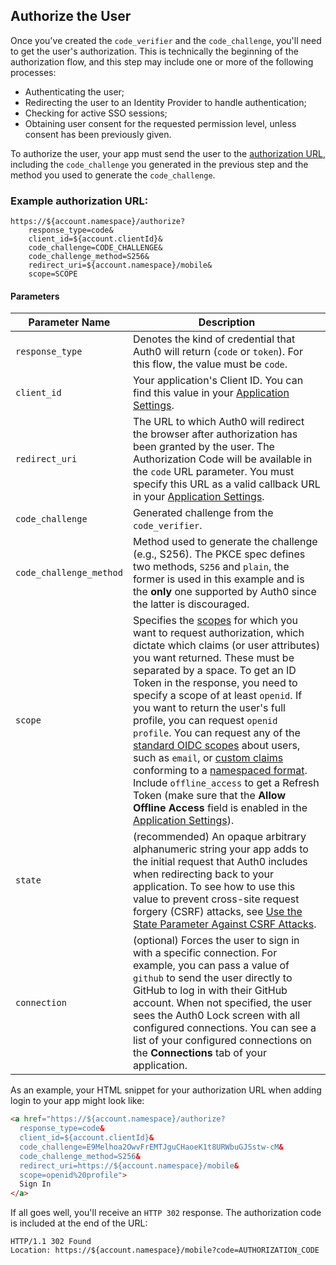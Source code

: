 ## Authorize the User

Once you've created the `code_verifier` and the `code_challenge`, you'll need to get the user's authorization. This is technically the beginning of the authorization flow, and this step may include one or more of the following processes:

* Authenticating the user;
* Redirecting the user to an Identity Provider to handle authentication;
* Checking for active SSO sessions;
* Obtaining user consent for the requested permission level, unless consent has been previously given.

To authorize the user, your app must send the user to the [authorization URL](/api/authentication#authorization-code-grant-pkce-), including the `code_challenge` you generated in the previous step and the method you used to generate the `code_challenge`.


### Example authorization URL:

```text
https://${account.namespace}/authorize?
    response_type=code&
    client_id=${account.clientId}&
    code_challenge=CODE_CHALLENGE&
    code_challenge_method=S256&
    redirect_uri=${account.namespace}/mobile&
    scope=SCOPE
```

#### Parameters

| Parameter Name  | Description |
|-----------------|-------------|
| `response_type` | Denotes the kind of credential that Auth0 will return (`code` or `token`). For this flow, the value must be `code`. |
| `client_id`     |Your application's Client ID. You can find this value in your [Application Settings](${manage_url}/#/Applications/${account.clientId}/settings). |
| `redirect_uri`  | The URL to which Auth0 will redirect the browser after authorization has been granted by the user. The Authorization Code will be available in the `code` URL parameter. You must specify this URL as a valid callback URL in your [Application Settings](${manage_url}/#/Applications/${account.clientId}/settings). |
| `code_challenge` | Generated challenge from the `code_verifier`. |
| `code_challenge_method` | Method used to generate the challenge (e.g., S256). The PKCE spec defines two methods, `S256` and `plain`, the former is used in this example and is the **only** one supported by Auth0 since the latter is discouraged. |
| `scope`         | Specifies the [scopes](/scopes) for which you want to request authorization, which dictate which claims (or user attributes) you want returned. These must be separated by a space. To get an ID Token in the response, you need to specify a scope of at least `openid`. If you want to return the user's full profile, you can request `openid profile`. You can request any of the [standard OIDC scopes](https://openid.net/specs/openid-connect-core-1_0.html#StandardClaims) about users, such as `email`, or [custom claims](/scopes/current/custom-claims) conforming to a [namespaced format](/api-auth/tutorials/adoption/scope-custom-claims). Include `offline_access` to get a Refresh Token (make sure that the __Allow Offline Access__ field is enabled in the [Application Settings](${manage_url}/#/applications)). |
| `state`         | (recommended) An opaque arbitrary alphanumeric string your app adds to the initial request that Auth0 includes when redirecting back to your application. To see how to use this value to prevent cross-site request forgery (CSRF) attacks, see [Use the State Parameter Against CSRF Attacks](/protocols/oauth2/oauth-state#how-to-use-the-parameter-against-csrf-attacks). |
| `connection`    | (optional) Forces the user to sign in with a specific connection. For example, you can pass a value of `github` to send the user directly to GitHub to log in with their GitHub account. When not specified, the user sees the Auth0 Lock screen with all configured connections. You can see a list of your configured connections on the **Connections** tab of your application. |


As an example, your HTML snippet for your authorization URL when adding login to your app might look like:

```html
<a href="https://${account.namespace}/authorize?
  response_type=code&
  client_id=${account.clientId}&
  code_challenge=E9Melhoa2OwvFrEMTJguCHaoeK1t8URWbuGJSstw-cM&
  code_challenge_method=S256&
  redirect_uri=https://${account.namespace}/mobile&
  scope=openid%20profile">
  Sign In
</a>
```

If all goes well, you'll receive an `HTTP 302` response. The authorization code is included at the end of the URL:

```text
HTTP/1.1 302 Found
Location: https://${account.namespace}/mobile?code=AUTHORIZATION_CODE
```
